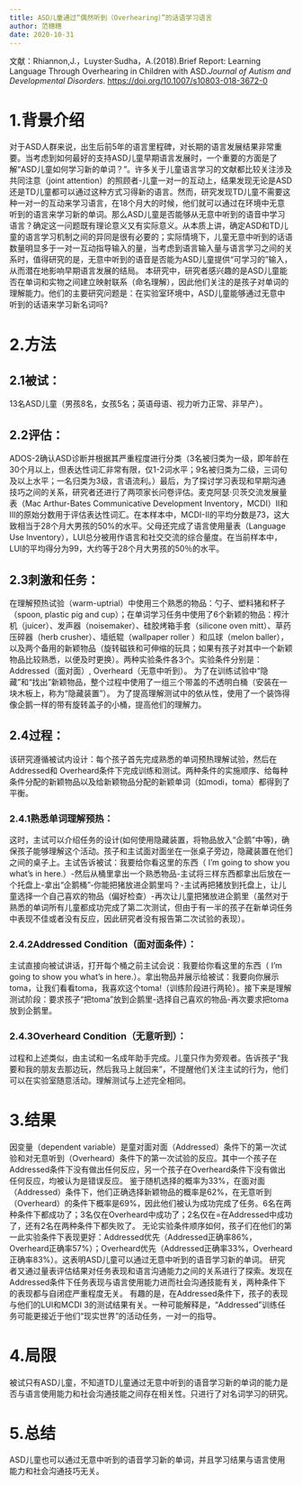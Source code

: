 ```yaml
---
title: ASD儿童通过“偶然听到（Overhearing）”的话语学习语言
author: 范穗穗
date: 2020-10-31
---
```

文献：Rhiannon,J.，Luyster·Sudha，A.(2018).Brief Report: Learning Language Through Overhearing in Children with ASD.*Journal of Autism and Developmental Disorders*. https://doi.org/10.1007/s10803-018-3672-0
# 1.背景介绍
对于ASD人群来说，出生后前5年的语言里程碑，对长期的语言发展结果非常重要。当考虑到如何最好的支持ASD儿童早期语言发展时，一个重要的方面是了解“ASD儿童如何学习新的单词？”。许多关于儿童语言学习的文献都比较关注涉及共同注意（joint attention）的照顾者-儿童一对一的互动上，结果发现无论是ASD还是TD儿童都可以通过这种方式习得新的语言。然而，研究发现TD儿童不需要这种一对一的互动来学习语言，在18个月大的时候，他们就可以通过在环境中无意听到的语言来学习新的单词。那么ASD儿童是否能够从无意中听到的语音中学习语言？确定这一问题既有理论意义又有实际意义。从本质上讲，确定ASD和TD儿童的语言学习机制之间的异同是很有必要的；实际情境下，儿童无意中听到的话语数量明显多于一对一互动指导输入的量，当考虑到语言输入量与语言学习之间的关系时，值得研究的是，无意中听到的语音是否能为ASD儿童提供“可学习的”输入，从而潜在地影响早期语言发展的结局。
本研究中，研究者感兴趣的是ASD儿童能否在单词和实物之间建立映射联系（命名理解），因此他们关注的是孩子对单词的理解能力。他们的主要研究问题是：在实验室环境中，ASD儿童能够通过无意中听到的话语来学习新名词吗?
# 2.方法
## 2.1被试：
13名ASD儿童（男孩8名，女孩5名；英语母语、视力听力正常、非早产）。
## 2.2评估：
ADOS-2确认ASD诊断并根据其严重程度进行分类（3名被归类为一级，即年龄在30个月以上，但表达性词汇非常有限，仅1-2词水平；9名被归类为二级，三词句及以上水平；一名归类为3级，言语流利。）最后，为了探讨学习表现和早期沟通技巧之间的关系，研究者还进行了两项家长问卷评估。麦克阿瑟·贝茨交流发展量表（Mac Arthur-Bates Communicative Development Inventory，MCDI）II和III的原始分数用于评估表达性词汇。在本样本中，MCDI-II的平均分数是73，这大致相当于28个月大男孩的50%的水平。父母还完成了语言使用量表（Language Use Inventory），LUI总分被用作语言和社交交流的综合量度。在当前样本中，LUI的平均得分为99，大约等于28个月大男孩的50％的水平。
## 2.3刺激和任务：
在理解预热试验（warm-uptrial）中使用三个熟悉的物品：勺子、塑料猪和杯子（spoon, plastic pig and cup）；在单词学习任务中使用了6个新颖的物品：榨汁机（juicer）、发声器（noisemaker）、硅胶烤箱手套（silicone oven mitt）、草药压碎器（herb crusher）、墙纸辊（wallpaper roller ）和瓜球（melon baller），以及两个备用的新颖物品（旋转磁铁和可伸缩的玩具；如果有孩子对其中一个新颖物品比较熟悉，以便及时更换）。两种实验条件各3个。实验条件分别是：Addressed（面对面）, Overheard（无意中听到）。
为了在训练试验中“隐藏”和“找出”新颖物品，整个过程中使用了一组三个带盖的不透明白桶（安装在一块木板上，称为“隐藏装置”）。 为了提高理解测试中的依从性，使用了一个装饰得像企鹅一样的带有旋转盖子的小桶，提高他们的理解力。
## 2.4过程：
该研究遵循被试内设计：每个孩子首先完成熟悉的单词预热理解试验，然后在Addressed和 Overheard条件下完成训练和测试。两种条件的实施顺序、给每种条件分配的新颖物品以及给新颖物品分配的新颖单词（如modi，toma）都得到了平衡。
### 2.4.1熟悉单词理解预热：
这时，主试可以介绍任务的设计(如何使用隐藏装置，将物品放入“企鹅”中等)，确保孩子能够理解这个活动。孩子和主试面对面坐在一张桌子旁边，隐藏装置在他们之间的桌子上。主试告诉被试：我要给你看这里的东西（ I’m going to show you what’s  in here.）-然后从桶里拿出一个熟悉物品-主试将三样东西都拿出后放在一个托盘上-拿出“企鹅桶”-你能把猪放进企鹅里吗？-主试再把猪放到托盘上，让儿童选择一个自己喜欢的物品（偏好检查）-再次让儿童把猪放进企鹅里（虽然对于熟悉的单词所有儿童都成功完成了第二次测试，但由于有一半的孩子在新单词任务中表现不佳或者没有反应，因此研究者没有报告第二次试验的表现）。
### 2.4.2Addressed Condition（面对面条件）：
主试直接向被试讲话，打开每个桶之前主试会说：我要给你看这里的东西（ I’m going to show you what’s  in here.）。拿出物品并展示给被试：我要向你展示toma，让我们看看toma，我喜欢这个toma!（训练阶段进行两轮）。接下来是理解测试阶段：要求孩子“把toma”放到企鹅里-选择自己喜欢的物品-再次要求把toma放到企鹅里。
### 2.4.3Overheard Condition（无意听到）：
过程和上述类似，由主试和一名成年助手完成。儿童只作为旁观者。告诉孩子“我要和我的朋友去那边玩，然后我马上就回来”，不提醒他们关注主试的行为，他们可以在实验室随意活动。理解测试与上述完全相同。
# 3.结果
因变量（dependent variable）是童对面对面（Addressed）条件下的第一次试验和对无意听到（Overheard）条件下的第一次试验的反应。其中一个孩子在Addressed条件下没有做出任何反应，另一个孩子在Overheard条件下没有做出任何反应，均被认为是错误反应。
鉴于随机选择的概率为33%，在面对面（Addressed）条件下，他们正确选择新颖物品的概率是62%，在无意听到（Overheard）的条件下概率是69%，因此他们被认为成功完成了任务。6名在两种条件下都成功了；3名仅在Overheard中成功了；2名仅在=在Addressed中成功了，还有2名在两种条件下都失败了。
无论实验条件顺序如何，孩子们在他们的第一此实验条件下表现更好：Addressed优先（Addressed正确率86%，Overheard正确率57%）；Overheard优先（Addressed正确率33%，Overheard正确率83%）。这表明ASD儿童可以通过无意中听到的语音学习新的单词。
研究者又通过量表评估结果对任务表现和语言沟通能力之间的关系进行了探索。发现在Addressed条件下任务表现与语言使用能力进而社会沟通技能有关，两种条件下的表现都与自闭症严重程度无关。
有趣的是，在Addressed条件下，孩子的表现与他们的LUI和MCDI 3的测试结果有关。一种可能解释是，“Addressed”训练任务可能更接近于他们“现实世界”的活动任务，一对一的指导。
# 4.局限
被试只有ASD儿童，不知道TD儿童通过无意中听到的语音学习新的单词的能力是否与语言使用能力和社会沟通技能之间存在相关性。只进行了对名词学习的研究。
# 5.总结
ASD儿童也可以通过无意中听到的语音学习新的单词，并且学习结果与语言使用能力和社会沟通技巧无关。
